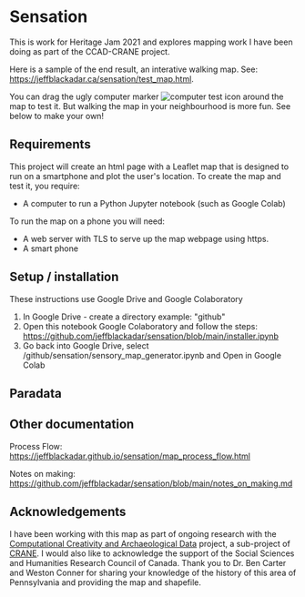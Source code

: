 # Sensation
This is work for Heritage Jam 2021 and explores mapping work I have been doing as part of the CCAD-CRANE project.

Here is a sample of the end result, an interative walking map. See: https://jeffblackadar.ca/sensation/test_map.html.

You can drag the ugly computer marker ![computer test icon](https://jeffblackadar.ca/sensation/icons/computer.png "computer test icon") around the map to test it. But walking the map in your neighbourhood is more fun. See below to make your own!

## Requirements
This project will create an html page with a Leaflet map that is designed to run on a smartphone and plot the user's location.
To create the map and test it, you require:
* A computer to run a Python Jupyter notebook (such as Google Colab)

To run the map on a phone you will need:
* A web server with TLS to serve up the map webpage using https.
* A smart phone

## Setup / installation
These instructions use Google Drive and Google Colaboratory

1. In Google Drive - create a directory example: "github"
2. Open this notebook Google Colaboratory and follow the steps:  https://github.com/jeffblackadar/sensation/blob/main/installer.ipynb
3. Go back into Google Drive, select /github/sensation/sensory_map_generator.ipynb and Open in Google Colab

## Paradata


## Other documentation
Process Flow: https://jeffblackadar.github.io/sensation/map_process_flow.html

Notes on making: https://github.com/jeffblackadar/sensation/blob/main/notes_on_making.md

## Acknowledgements

I have been working with this map as part of ongoing research with the [Computational Creativity and Archaeological Data](https://shawngraham.github.io/CCAD/) project, a sub-project of [CRANE](https://crane.utoronto.ca/). I would also like to acknowledge the support of the Social Sciences and Humanities Research Council of Canada. Thank you to Dr. Ben Carter and Weston Conner for sharing your knowledge of the history of this area of Pennsylvania and providing the map and shapefile.

